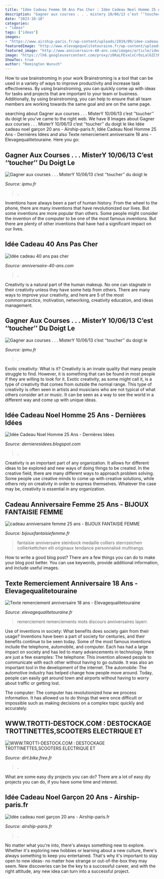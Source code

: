 ```yaml
---
title: "Idée Cadeau Femme 50 Ans Pas Cher : Idée Cadeau Noel Homme 25 Ans"
description: "Gagner aux courses . . . mistery 10/06/13 c’est ‘‘toucher’’ du doigt le"
date: "2023-10-18"
categories:
- "ideas"
tags: ["ideas"]
images:
- "https://www.airship-paris.fr/wp-content/uploads/2019/09/idee-cadeau-homme-20-ans-best-of-idees-cadeaux-noel-homme-20-ans-of-idee-cadeau-homme-20-ans.jpg"
featuredImage: "http://www.elevagequalitetouraine.fr/wp-content/uploads/2019/01/texte-remerciement-anniversaire-50-ans-de-mariage-unique-carte-de-remerciement-mariage-theme-cinema-dans-1000-ideas-about-of-texte-remerciement-anniversaire-50-ans-de-mariage.jpg"
featured_image: "http://www.anniversaire-40-ans.com/images/article/idee-cadeau-40-ans-pas-cher.jpg"
image: "https://lh6.googleusercontent.com/proxy/z8RaLFEvxCxCrOsLal6ZCtRejUqVece9nYo9kho4ZSisLkL3oQzIB9k7bU3-3hc4HkUxBrs0ZxoeIsXHxsYhSrCPcM0-7q38IY-vawC5dV97V2eBnd7TzqNDfY8=w1200-h630-p-k-no-nu"
ShowToc: true
author: "Remington Wunsch"
---
```



How to use brainstroming in your work
Brainstroming is a tool that can be used in a variety of ways to improve productivity and increase task effectiveness. By using brainstroming, you can quickly come up with ideas for tasks and projects that are important to your team or business. Additionally, by using brainstroming, you can help to ensure that all team members are working towards the same goal and are on the same page.

	

		
searching about Gagner aux courses . . . MisterY 10/06/13 c’est ‘‘toucher’’ du doigt le you've came to the right web. We have 8 Images about Gagner aux courses . . . MisterY 10/06/13 c’est ‘‘toucher’’ du doigt le like Idée cadeau noel garçon 20 ans - Airship-paris.fr, Idée Cadeau Noel Homme 25 Ans - Dernières Idées and also Texte remerciement anniversaire 18 ans - Elevagequalitetouraine. Here you go:
		
    
## Gagner Aux Courses . . . MisterY 10/06/13 C’est ‘‘toucher’’ Du Doigt Le

<img loading=lazy src="http://ipmu.fr/iPMU/GAGNER_aux_Courses_files/droppedImage_3.jpg" onerror="this.onerror=null;this.src='https://tse2.mm.bing.net/th?id=OIP.mCBcqWjsHeP4p7eNOJ3LPwHaEU&amp;pid=15.1';" alt="Gagner aux courses . . . MisterY 10/06/13 c’est ‘‘toucher’’ du doigt le">

_Source: ipmu.fr_

>. 

	

Inventions have always been a part of human history. From the wheel to the phone, there are many inventions that have revolutionized our lives. But some inventions are more popular than others. Some people might consider the invention of the computer to be one of the most famous inventions. But there are plenty of other inventions that have had a significant impact on our lives.

    
## Idée Cadeau 40 Ans Pas Cher

<img loading=lazy src="http://www.anniversaire-40-ans.com/images/article/idee-cadeau-40-ans-pas-cher.jpg" onerror="this.onerror=null;this.src='https://tse1.mm.bing.net/th?id=OIP.4F05wlMJrYD-HlOWRyC1UQHaEK&amp;pid=15.1';" alt="Idée cadeau 40 ans pas cher">

_Source: anniversaire-40-ans.com_

>. 

	

Creativity is a natural part of the human makeup. No one can stagnate in their creativity unless they have some help from others. There are many ways to improve your creativity, and here are 5 of the most common:practice, motivation, networking, creativity education, and ideas management.

    
## Gagner Aux Courses . . . MisterY 10/06/13 C’est ‘‘toucher’’ Du Doigt Le

<img loading=lazy src="https://ipmu.fr/iPMU/GAGNER_aux_Courses_files/droppedImage_11.jpg" onerror="this.onerror=null;this.src='https://tse4.mm.bing.net/th?id=OIP.AxY-vBMrlu0XN_mimcFO3gHaEL&amp;pid=15.1';" alt="Gagner aux courses . . . MisterY 10/06/13 c’est ‘‘toucher’’ du doigt le">

_Source: ipmu.fr_

>. 

	

Exotic creativity: What is it?
Creativity is an innate quality that many people struggle to find. However, it is something that can be found in most people if they are willing to look for it. Exotic creativity, as some might call it, is a type of creativity that comes from outside the normal range. This type of creativity is often seen in artists and musicians who are not typical of what others consider art or music. It can be seen as a way to see the world in a different way and come up with unique ideas.

    
## Idée Cadeau Noel Homme 25 Ans - Dernières Idées

<img loading=lazy src="https://lh6.googleusercontent.com/proxy/z8RaLFEvxCxCrOsLal6ZCtRejUqVece9nYo9kho4ZSisLkL3oQzIB9k7bU3-3hc4HkUxBrs0ZxoeIsXHxsYhSrCPcM0-7q38IY-vawC5dV97V2eBnd7TzqNDfY8=w1200-h630-p-k-no-nu" onerror="this.onerror=null;this.src='https://tse1.mm.bing.net/th?id=OIP.AX-DCvA9Yh0zdZ3OeOxzrQHaD4&amp;pid=15.1';" alt="Idée Cadeau Noel Homme 25 Ans - Dernières Idées">

_Source: dernieresidees.blogspot.com_

>. 

	

Creativity is an important part of any organization. It allows for different ideas to be explored and new ways of doing things to be created. In the creative field, there are many different ways to approach problem solving. Some people use creative minds to come up with creative solutions, while others rely on creativity in order to express themselves. Whatever the case may be, creativity is essential in any organization.

    
## Cadeau Anniversaire Femme 25 Ans - BIJOUX FANTAISIE FEMME

<img loading=lazy src="https://bijouxfantaisiefemme.fr/wp-content/uploads/2018/02/cadeau-anniversaire-femme-25-ans-2-340x340.jpeg" onerror="this.onerror=null;this.src='https://tse3.mm.bing.net/th?id=OIP.C0axo9G74jPL__M1DD01dwAAAA&amp;pid=15.1';" alt="cadeau anniversaire femme 25 ans - BIJOUX FANTAISIE FEMME">

_Source: bijouxfantaisiefemme.fr_

>fantaisie anniversaire steinbock medaille colliers sternzeichen collierkettchen elli originaux tendance personnalisé multirangs. 

	

How to write a good blog post?
There are a few things you can do to make your blog post better. You can use keywords, provide additional information, and include useful images.

    
## Texte Remerciement Anniversaire 18 Ans - Elevagequalitetouraine

<img loading=lazy src="http://www.elevagequalitetouraine.fr/wp-content/uploads/2019/01/texte-remerciement-anniversaire-50-ans-de-mariage-unique-carte-de-remerciement-mariage-theme-cinema-dans-1000-ideas-about-of-texte-remerciement-anniversaire-50-ans-de-mariage.jpg" onerror="this.onerror=null;this.src='https://tse1.mm.bing.net/th?id=OIP.dhxbJjDA8yrT_oeDfoHZLAHaHa&amp;pid=15.1';" alt="Texte remerciement anniversaire 18 ans - Elevagequalitetouraine">

_Source: elevagequalitetouraine.fr_

>remerciement remerciements mots discours anniversaires layerr. 

	

Use of inventions in society: What benefits does society gain from their usage?
Inventions have been a part of society for centuries, and their benefits continue to be seen today. Some of the most famous inventions include the telephone, automobile, and computer. Each has had a large impact on society and has led to many advancements in technology. Here are just a few examples: The telephone: This invention allowed people to communicate with each other without having to go outside. It was also an important tool in the development of the internet.
The automobile: The automotive industry has helped change how people move around. Today, people can easily get around town and airports without having to worry about traffic or getting lost.

The computer: The computer has revolutionized how we process information. It has allowed us to do things that were once difficult or impossible such as making decisions on a complex topic quickly and accurately.

    
## WWW.TROTTI-DESTOCK.COM : DESTOCKAGE TROTTINETTES,SCOOTERS ELECTRIQUE ET

<img loading=lazy src="http://dirt.bike.free.fr/imagesfichesproduits/minimotard49cc/image002.jpg" onerror="this.onerror=null;this.src='https://tse1.mm.bing.net/th?id=OIP.dfEF5e0yTPi4i64wFOHcjAAAAA&amp;pid=15.1';" alt="WWW.TROTTI-DESTOCK.COM : DESTOCKAGE TROTTINETTES,SCOOTERS ELECTRIQUE ET">

_Source: dirt.bike.free.fr_

>. 

	

What are some easy diy projects you can do?
There are a lot of easy diy projects you can do, if you have some time and interest.

    
## Idée Cadeau Noel Garçon 20 Ans - Airship-paris.fr

<img loading=lazy src="https://www.airship-paris.fr/wp-content/uploads/2019/09/idee-cadeau-homme-20-ans-best-of-idees-cadeaux-noel-homme-20-ans-of-idee-cadeau-homme-20-ans.jpg" onerror="this.onerror=null;this.src='https://tse2.mm.bing.net/th?id=OIP.z61CFudYWw0TOezV38LeIgHaMW&amp;pid=15.1';" alt="Idée cadeau noel garçon 20 ans - Airship-paris.fr">

_Source: airship-paris.fr_

>. 

	

No matter what you're into, there's always something new to explore. Whether it's exploring new hobbies or learning about a new culture, there's always something to keep you entertained. That's why it's important to stay open to new ideas- no matter how strange or out-of-the-box they may seem. New discoveries can be the key to a successful career, and with the right attitude, any new idea can turn into a successful project.

